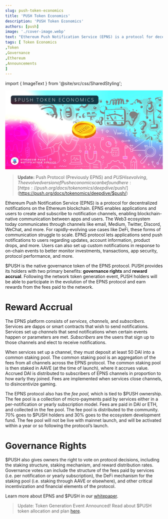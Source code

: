```yaml
---
slug: push-token-economics
title: 'PUSH Token Economics'
description: 'PUSH Token Economics'
authors: [push]
image: './cover-image.webp'
text: "Ethereum Push Notification Service (EPNS) is a protocol for decentralized notifications on the Ethereum blockchain. EPNS enables applications and users to create and subscribe to notification channels, enabling blockchain-native communication between apps and users."
tags: [ Token Economics
,Token
,Governance
,Ethereum
,Announcements
]
---
```

import { ImageText } from '@site/src/css/SharedStyling';

![Cover Image of PUSH Token Economics](./cover-image.webp)

<!--truncate-->

> **Update:** Push Protocol (Previously EPNS) and $PUSH is evolving, The evolved version of Pusheconomics can be found here: [https://push.org/docs/tokenomics/deepdive/$push/](https://push.org/docs/tokenomics/deepdive/$push/)

Ethereum Push Notification Service (EPNS) is a protocol for decentralized notifications on the Ethereum blockchain. EPNS enables applications and users to create and subscribe to notification channels, enabling blockchain-native communication between apps and users. The Web3 ecosystem today communicates through channels like email, Medium, Twitter, Discord, WeChat, and more. For rapidly-evolving use cases like DeFi, these forms of communication struggle to scale. EPNS protocol lets applications send push notifications to users regarding updates, account information, product drops, and more. Users can also set up custom notifications in response to on-chain events to better monitor investments, transactions, app security, protocol performance, and more.

$PUSH is the native governance token of the EPNS protocol. PUSH provides its holders with two primary benefits: **governance rights** and **reward accrual**. Following the network token generation event, PUSH holders will be able to participate in the evolution of the EPNS protocol and earn rewards from the fees paid to the network.

**Reward Accrual**
==================

The EPNS platform consists of _services, channels,_ and _subscribers._ Services are dapps or smart contracts that wish to send notifications. Services set up _channels_ that send notifications when certain events happen or parameters are met. _Subscribers_ are the users that sign up to those channels and elect to receive notifications.

When services set up a channel, they must deposit at least 50 DAI into a common staking pool. The common staking pool is an aggregation of the fees from all channels across the EPNS protocol. The common staking pool is then staked in AAVE (at the time of launch), where it accrues value. Accrued DAI is distributed to subscribers of EPNS channels in proportion to how early they joined. Fees are implemented when services close channels, to disincentivize gaming.

The EPNS protocol also has the _fee pool,_ which is tied to $PUSH ownership. The fee pool is a collection of micro-payments paid by services either in a per-notification or yearly subscription model. Fees are paid in DAI or ETH, and collected in the fee pool. The fee pool is distributed to the community. 70% goes to $PUSH holders and 30% goes to the ecosystem development fund. The fee pool will not be live with mainnet launch, and will be activated within a year or so following the protocol’s launch.

**Governance Rights**
=====================

$PUSH also gives owners the right to vote on protocol decisions, including the staking structure, staking mechanism, and reward distribution rates. Governance votes can include the structure of the fees paid by services (i.e. per notification or yearly subscription), the DeFi mechanism for the staking pool (i.e. staking through AAVE or elsewhere), and other critical incentivization and financial elements of the protocol.

Learn more about EPNS and $PUSH in our [whitepaper](https://whitepaper.epns.io/).

> Update: Token Generation Event Announced! Read about $PUSH token allocation and plan [here](https://medium.com/ethereum-push-notification-service/announcing-the-epns-push-token-generation-event-4d1699e716f5).
